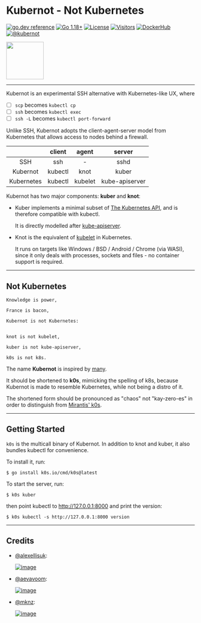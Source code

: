 # Kubernot - Not Kubernetes

[![go.dev reference](https://img.shields.io/badge/go.dev-reference-007d9c?logo=go&logoColor=white)](https://pkg.go.dev/k0s.io?tab=doc)
[![Go 1.18+](https://img.shields.io/github/go-mod/go-version/btwiuse/k0s)](https://golang.org/dl/)
[![License](https://img.shields.io/github/license/btwiuse/k0s?color=%23000&style=flat-round)](https://github.com/btwiuse/k0s/blob/master/LICENSE)
[![Visitors](https://visitor-badge.glitch.me/badge?page_id=btwiuse.k0s)](#)
[![DockerHub](https://img.shields.io/docker/pulls/btwiuse/k0s.svg)](https://hub.docker.com/r/btwiuse/k0s)
[![@kubernot](https://img.shields.io/twitter/url/https/twitter.com/kubernot.svg?style=social&label=Follow%20%40kubernot)](https://twitter.com/kubernot)

<a href="#">
  <img src="https://github.com/btwiuse/k0s/raw/master/.github/kubernot.svg" width="100">
</a>

----

Kubernot is an experimental SSH alternative with Kubernetes-like UX, where

- [ ] `scp` becomes `kubectl cp`
- [ ] `ssh` becomes `kubectl exec`
- [ ] `ssh -L` becomes `kubectl port-forward`

Unlike SSH, Kubernot adopts the client-agent-server model from Kubernetes that allows access to nodes behind a firewall.

||client|agent|server|
|:--:|:--:|:--:|:--:|
|SSH|ssh|-|sshd|
|Kubernot|kubectl|knot|kuber|
|Kubernetes|kubectl|kubelet|kube-apiserver|

Kubernot has two major components: __kuber__ and __knot__:

- Kuber implements a minimal subset of [The Kubernetes API](https://kubernetes.io/docs/concepts/overview/kubernetes-api/), and is therefore compatible with kubectl. 

  It is directly modelled after [kube-apiserver](https://kubernetes.io/docs/reference/command-line-tools-reference/kube-apiserver/).

- Knot is the equivalent of [kubelet](https://kubernetes.io/docs/reference/command-line-tools-reference/kubelet/) in Kubernetes.

  It runs on targets like Windows / BSD / Android / Chrome (via WASI), since it only deals with processes, sockets and files - no container support is required.

----

## Not Kubernetes

    Knowledge is power,

    France is bacon,

    Kubernot is not Kubernetes:


    knot is not kubelet,

    kuber is not kube-apiserver,

    k0s is not k8s.

The name __Kubernot__ is inspired by [many](#credits).

It should be shortened to __k0s__, mimicking the spelling of k8s, because Kubernot is made to resemble Kubernetes, while not being a distro of it.

The shortened form should be pronounced as "chaos" not "kay-zero-es" in order to distinguish from [Mirantis' k0s](https://www.mirantis.com/software/k0s/).

----

## Getting Started

`k0s` is the multicall binary of Kubernot. In addition to knot and kuber, it also bundles kubectl for convenience.

To install it, run:

```
$ go install k0s.io/cmd/k0s@latest
```

To start the server, run:

```
$ k0s kuber
```

then point kubectl to http://127.0.0.1:8000 and print the version:

```
$ k0s kubectl -s http://127.0.0.1:8000 version
```

----

## Credits

- [@alexellisuk](https://twitter.com/alexellisuk):

  [![image](https://user-images.githubusercontent.com/54848194/187806938-53ad18cd-b122-4690-9adb-8ea5cf194fe5.png)](https://twitter.com/alexellisuk/status/1366849550305140737)

- [@aevavoom](https://twitter.com/aevavoom):

  [![image](https://user-images.githubusercontent.com/54848194/187808142-748181f8-07f6-48c7-bb8e-786071e539c2.png)](https://twitter.com/aevavoom/status/1283146942738952193)

- [@mknz](https://twitter.com/mknz):

  [![image](https://user-images.githubusercontent.com/54848194/187809711-df63a8ef-9745-4992-9bd6-f9f168f39797.png)](https://twitter.com/mknz/status/1306608104201572357)
